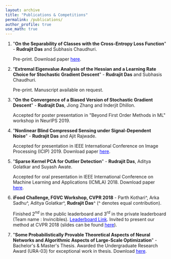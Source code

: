 ```yaml
---
layout: archive
title: "Publications & Competitions"
permalink: /publications/
author_profile: true
use_math: true
---
```


1. "**On the Separability of Classes with the Cross-Entropy Loss Function**" - **Rudrajit Das** and Subhasis Chaudhuri.

    Pre-print. Download paper <a href="https://arxiv.org/abs/1909.06930" style="color: #0000FF">here</a>.
    
2. "**Extremal Eigenvalue Analysis of the Hessian and a Learning Rate Choice for Stochastic Gradient Descent**" - **Rudrajit Das** and Subhasis Chaudhuri.

    Pre-print. Manuscript available on request.
    
3. "**On the Convergence of a Biased Version of Stochastic Gradient Descent**" - **Rudrajit Das**, Jiong Zhang and Inderjit Dhillon.

    Accepted for poster presentation in "Beyond First Order Methods in ML" workshop in NeurIPS 2019.
    
4. "**Nonlinear Blind Compressed Sensing under Signal-Dependent Noise**" - **Rudrajit Das** and Ajit Rajwade.

    Accepted for presentation in IEEE International Conference on Image Processing (ICIP) 2019. Download paper <a href="https://ieeexplore.ieee.org/abstract/document/8803173" style="color: #0000FF">here</a>.

5. "**Sparse Kernel PCA for Outlier Detection**" - **Rudrajit Das**, Aditya Golatkar and Suyash Awate.

    Accepted for oral presentation in IEEE International Conference on Machine Learning and Applications (ICMLA) 2018. Download paper <a href="https://arxiv.org/abs/1809.02497" style="color: #0000FF">here</a>.

6. **iFood Challenge, FGVC Workshop, CVPR 2018** - Parth Kothari^, Arka Sadhu^, Aditya Golatkar^, **Rudrajit Das**^ (^ denotes equal contribution).

    Finished $2^{nd}$ in the public leaderboard and $3^{rd}$ in the private leaderboard (Team name : Invincibles). <a href="https://www.kaggle.com/c/ifood2018/leaderboard" style="color: #0000FF">Leaderboard Link</a>.
    Invited to present our method at CVPR 2018 (slides can be found  <a href="https://drive.google.com/file/d/1ycgDwlw62mWgaLy5qslvqjyiND0vgYTG/view?usp=sharing" style="color: #0000FF">here</a>).
    
7. "**Some Probabilistically Provable Theoretical Aspects of Neural Networks and Algorithmic Aspects of Large-Scale Optimization**" - Bachelor's & Master's Thesis. Awarded the Undergraduate Research Award (URA-03) for exceptional work in thesis. Download <a href="https://drive.google.com/open?id=1gOwSCWhbJLVFN2K178Ujve-WxFv_VDdB" style="color: #0000FF">here</a>.
